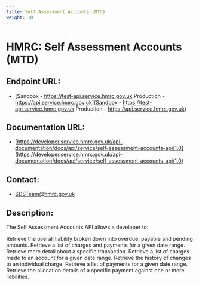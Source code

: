 ```yaml
---
title: Self Assessment Accounts (MTD)
weight: 10
---
```


# HMRC: Self Assessment Accounts (MTD)

## Endpoint URL:
 - [Sandbox - https://test-api.service.hmrc.gov.uk 
Production - https://api.service.hmrc.gov.uk](Sandbox - https://test-api.service.hmrc.gov.uk 
Production - https://api.service.hmrc.gov.uk)

## Documentation URL:
 - [https://developer.service.hmrc.gov.uk/api-documentation/docs/api/service/self-assessment-accounts-api/1.0](https://developer.service.hmrc.gov.uk/api-documentation/docs/api/service/self-assessment-accounts-api/1.0)

## Contact:
 - [SDSTeam@hmrc.gov.uk](mailto:SDSTeam@hmrc.gov.uk)

## Description:
The Self Assessment Accounts API allows a developer to:

Retrieve the overall liability broken down into overdue, payable and pending amounts.
Retrieve a list of charges and payments for a given date range.
Retrieve more detail about a specific transaction.
Retrieve a list of charges made to an account for a given date range.
Retrieve the history of changes to an individual charge.
Retrieve a list of payments for a given date range.
Retrieve the allocation details of a specific payment against one or more liabilities.

